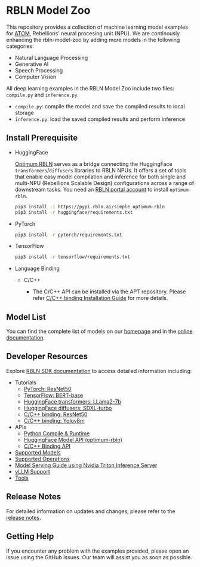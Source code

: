 # RBLN Model Zoo
This repository provides a collection of machine learning model examples for [ATOM](https://rebellions.ai/rebellions-product/atom-2), Rebellions' neural procesing unit (NPU). We are continously enhancing the rbln-model-zoo by adding more models in the following categories:

- Natural Language Processing
- Generative AI
- Speech Processing
- Computer Vision

All deep learning examples in the RBLN Model Zoo include two files: `compile.py` and `inference.py`.
- `compile.py`: compile the model and save the compiled results to local storage
- `inference.py`: load the saved compiled results and perform inference

## Install Prerequisite
- HuggingFace
  
    [Optimum RBLN](https://docs.rbln.ai/software/optimum/optimum_rbln.html) serves as a bridge connecting the HuggingFace `transformers`/`diffusers` libraries to RBLN NPUs. It offers a set of tools that enable easy model compilation and inference for both single and multi-NPU (Rebellions Scalable Design) configurations across a range of downstream tasks. You need an [RBLN portal account](https://docs.rbln.ai/getting_started/installation_guide.html#installation-guide) to install `optimum-rbln`.
    ```bash
    pip3 install -i https://pypi.rbln.ai/simple optimum-rbln
    pip3 install -r huggingface/requirements.txt
    ```

- PyTorch
    ```bash
    pip3 install -r pytorch/requirements.txt 
    ```

- TensorFlow
    ```bash
    pip3 install -r tensorflow/requirements.txt
    ```

- Language Binding
    - C/C++

        - The C/C++ API can be installed via the APT repository. Please refer [C/C++ binding Installation Guide](https://docs.rbln.ai/software/api/language_binding/c/installation.html) for more details.

## Model List
You can find the complete list of models on our [homepage](https://rebellions.ai/developers/model-zoo) and in the [online documentation](https://docs.rbln.ai/misc/pytorch_modelzoo.html). 

## Developer Resources
Explore [RBLN SDK documentation](https://docs.rbln.ai) to access detailed information including:

- Tutorials
    - [PyTorch: ResNet50](https://docs.rbln.ai/tutorial/basic/pytorch_resnet50.html)
    - [TensorFlow: BERT-base](https://docs.rbln.ai/tutorial/basic/tensorflow_bert.html)
    - [HuggingFace transformers: LLama2-7b](https://docs.rbln.ai/software/optimum/tutorial/llama_7b.html)
    - [HuggingFace diffusers: SDXL-turbo](https://docs.rbln.ai/software/optimum/tutorial/sdxl_turbo.html)
    - [C/C++ binding: ResNet50](https://docs.rbln.ai/software/api/language_binding/c/tutorial/image_classification.html)
    - [C/C++ binding: Yolov8m](https://docs.rbln.ai/software/api/language_binding/c/tutorial/object_detection.html)
- APIs
    - [Python Compile & Runtime](https://docs.rbln.ai/software/api/python_api.html)
    - [HuggingFace Model API (optimum-rbln)](https://docs.rbln.ai/software/optimum/model_api.html)
    - [C/C++ Binding API](https://docs.rbln.ai/software/api/language_binding/c/api.html)
- [Supported Models](https://docs.rbln.ai/misc/pytorch_modelzoo.html)
- [Supported Operations](https://docs.rbln.ai/misc/supported_ops_pytorch.html)
- [Model Serving Guide using Nvidia Triton Inference Server](https://docs.rbln.ai/software/model_serving/tritonserver.html)
- [vLLM Support](https://docs.rbln.ai/tutorial/advanced/llm_serving.html#continuous-batching-support-with-vllm-rbln)
- [Tools](https://docs.rbln.ai/software/tools.html)

## Release Notes
For detailed information on updates and changes, please refer to the [release notes](CHANGELOG.md).

## Getting Help
If you encounter any problem with the examples provided, please open an issue using the GitHub Issues. Our team will assist you as soon as possible.

